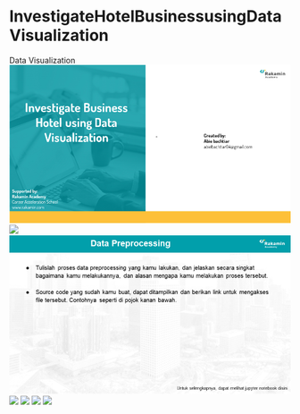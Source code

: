 # InvestigateHotelBusinessusingDataVisualization
Data Visualization
![](https://github.com/bachtiar09/InvestigateHotelBusinessusingDataVisualization/blob/main/Investigate%2BBusiness%2BHotel%2Busing%2BData%2BVisualization%20(2)/Slide1.PNG)
![]([https://github.com/bachtiar09/InvestigateHotelBusinessusingDataVisualization/blob/main/Investigate%2BBusiness%2BHotel%2Busing%2BData%2BVisualization%20(2)/Slide1.PNG](https://github.com/bachtiar09/InvestigateHotelBusinessusingDataVisualization/blob/main/Investigate%2BBusiness%2BHotel%2Busing%2BData%2BVisualization%20(2)/Slide2.PNG)https://github.com/bachtiar09/InvestigateHotelBusinessusingDataVisualization/blob/main/Investigate%2BBusiness%2BHotel%2Busing%2BData%2BVisualization%20(2)/Slide2.PNG)
![](https://github.com/bachtiar09/InvestigateHotelBusinessusingDataVisualization/blob/main/Investigate%2BBusiness%2BHotel%2Busing%2BData%2BVisualization%20(2)/Slide3.PNG)
![]([https://github.com/bachtiar09/InvestigateHotelBusinessusingDataVisualization/blob/main/Investigate%2BBusiness%2BHotel%2Busing%2BData%2BVisualization%20(2)/Slide3.PNG](https://github.com/bachtiar09/InvestigateHotelBusinessusingDataVisualization/blob/main/Investigate%2BBusiness%2BHotel%2Busing%2BData%2BVisualization%20(2)/Slide4.PNG))
![]([https://github.com/bachtiar09/InvestigateHotelBusinessusingDataVisualization/blob/main/Investigate%2BBusiness%2BHotel%2Busing%2BData%2BVisualization%20(2)/Slide3.PNG](https://github.com/bachtiar09/InvestigateHotelBusinessusingDataVisualization/blob/main/Investigate%2BBusiness%2BHotel%2Busing%2BData%2BVisualization%20(2)/Slide5.PNG))
![]([https://github.com/bachtiar09/InvestigateHotelBusinessusingDataVisualization/blob/main/Investigate%2BBusiness%2BHotel%2Busing%2BData%2BVisualization%20(2)/Slide3.PNG](https://github.com/bachtiar09/InvestigateHotelBusinessusingDataVisualization/blob/main/Investigate%2BBusiness%2BHotel%2Busing%2BData%2BVisualization%20(2)/Slide6.PNG))
![]([https://github.com/bachtiar09/InvestigateHotelBusinessusingDataVisualization/blob/main/Investigate%2BBusiness%2BHotel%2Busing%2BData%2BVisualization%20(2)/Slide3.PNG](https://github.com/bachtiar09/InvestigateHotelBusinessusingDataVisualization/blob/main/Investigate%2BBusiness%2BHotel%2Busing%2BData%2BVisualization%20(2)/Slide7.PNG)https://github.com/bachtiar09/InvestigateHotelBusinessusingDataVisualization/blob/main/Investigate%2BBusiness%2BHotel%2Busing%2BData%2BVisualization%20(2)/Slide7.PNG)
